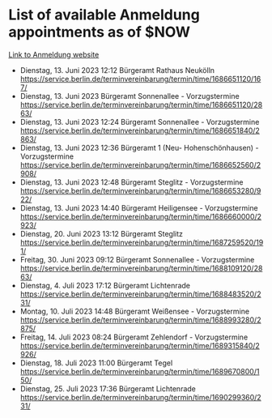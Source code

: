 # List of available Anmeldung appointments as of $NOW
[Link to Anmeldung website](https://service.berlin.de/terminvereinbarung/termin/tag.php?termin=1&anliegen[]=120686&dienstleisterlist=122210,122217,327316,122219,327312,122227,327314,122231,327346,122243,327348,122254,122252,329742,122260,329745,122262,329748,122271,327278,122273,327274,122277,327276,330436,122280,327294,122282,327290,122284,327292,122291,327270,122285,327266,122286,327264,122296,327268,150230,329760,122297,327286,122294,327284,122312,329763,122314,329775,122304,327330,122311,327334,122309,327332,317869,122281,327352,122279,329772,122283,122276,327324,122274,327326,122267,329766,122246,327318,122251,327320,122257,327322,122208,327298,122226,327300&herkunft=http%3A%2F%2Fservice.berlin.de%2Fdienstleistung%2F120686%2F)
- Dienstag, 13. Juni 2023 12:12 Bürgeramt Rathaus Neukölln https://service.berlin.de/terminvereinbarung/termin/time/1686651120/167/
- Dienstag, 13. Juni 2023  Bürgeramt Sonnenallee - Vorzugstermine https://service.berlin.de/terminvereinbarung/termin/time/1686651120/2863/
- Dienstag, 13. Juni 2023 12:24 Bürgeramt Sonnenallee - Vorzugstermine https://service.berlin.de/terminvereinbarung/termin/time/1686651840/2863/
- Dienstag, 13. Juni 2023 12:36 Bürgeramt 1 (Neu- Hohenschönhausen) - Vorzugstermine https://service.berlin.de/terminvereinbarung/termin/time/1686652560/2908/
- Dienstag, 13. Juni 2023 12:48 Bürgeramt Steglitz - Vorzugstermine https://service.berlin.de/terminvereinbarung/termin/time/1686653280/922/
- Dienstag, 13. Juni 2023 14:40 Bürgeramt Heiligensee - Vorzugstermine https://service.berlin.de/terminvereinbarung/termin/time/1686660000/2923/
- Dienstag, 20. Juni 2023 13:12 Bürgeramt Steglitz https://service.berlin.de/terminvereinbarung/termin/time/1687259520/191/
- Freitag, 30. Juni 2023 09:12 Bürgeramt Sonnenallee - Vorzugstermine https://service.berlin.de/terminvereinbarung/termin/time/1688109120/2863/
- Dienstag, 4. Juli 2023 17:12 Bürgeramt Lichtenrade https://service.berlin.de/terminvereinbarung/termin/time/1688483520/231/
- Montag, 10. Juli 2023 14:48 Bürgeramt Weißensee - Vorzugstermine https://service.berlin.de/terminvereinbarung/termin/time/1688993280/2875/
- Freitag, 14. Juli 2023 08:24 Bürgeramt Zehlendorf - Vorzugstermine https://service.berlin.de/terminvereinbarung/termin/time/1689315840/2926/
- Dienstag, 18. Juli 2023 11:00 Bürgeramt Tegel https://service.berlin.de/terminvereinbarung/termin/time/1689670800/150/
- Dienstag, 25. Juli 2023 17:36 Bürgeramt Lichtenrade https://service.berlin.de/terminvereinbarung/termin/time/1690299360/231/
